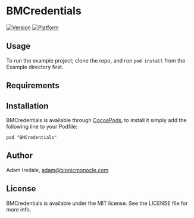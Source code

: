 # BMCredentials

[![Version](http://cocoapod-badges.herokuapp.com/v/BMCredentials/badge.png)](http://cocoadocs.org/docsets/BMCredentials)
[![Platform](http://cocoapod-badges.herokuapp.com/p/BMCredentials/badge.png)](http://cocoadocs.org/docsets/BMCredentials)

## Usage

To run the example project; clone the repo, and run `pod install` from the Example directory first.

## Requirements

## Installation

BMCredentials is available through [CocoaPods](http://cocoapods.org), to install
it simply add the following line to your Podfile:

    pod "BMCredentials"

## Author

Adam Iredale, adam@bionicmonocle.com

## License

BMCredentials is available under the MIT license. See the LICENSE file for more info.

